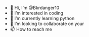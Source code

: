 - 👋 Hi, I’m @Bkrdanger10
- 👀 I’m interested in coding 
- 🌱 I’m currently learning python 
- 💞️ I’m looking to collaborate on your 
- 📫 How to reach me 

<!---
Bkrdanger10/Bkrdanger10 is a ✨ special ✨ repository because its `README.md` (this file) appears on your GitHub profile.
You can click the Preview link to take a look at your changes.
--->
